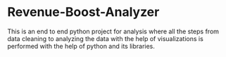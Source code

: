 # Revenue-Boost-Analyzer
This is an end to end python project for analysis where all the steps from data cleaning to analyzing the data with the help of visualizations is performed with the help of python and its libraries.
